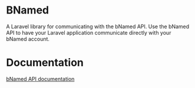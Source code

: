 # BNamed

A Laravel library for communicating with the bNamed API.
Use the bNamed API to have your Laravel application communicate directly with your bNamed account.

# Documentation

[bNamed API documentation](https://cdn.bnamed.net/sub-agentAPI.pdf)

